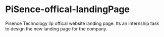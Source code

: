 # PiSence-offical-landingPage

Pisence Technology llp offical website landing page. Its an internship task to design the new landing page for the company.
